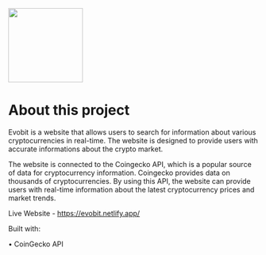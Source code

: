 <img src="https://github.com/rrsebastian/crypto-website-react/assets/144452336/c39fdba4-b18a-467b-8b06-6f59b43c421a" width="150px">

# About this project

Evobit is a website that allows users to search for information about various cryptocurrencies in real-time. The website is designed to provide users with accurate informations about the crypto market.

The website is connected to the Coingecko API, which is a popular source of data for cryptocurrency information. Coingecko provides data on thousands of cryptocurrencies. By using this API, the website can provide users with real-time information about the latest cryptocurrency prices and market trends.

Live Website - https://evobit.netlify.app/

Built with:

• CoinGecko API
